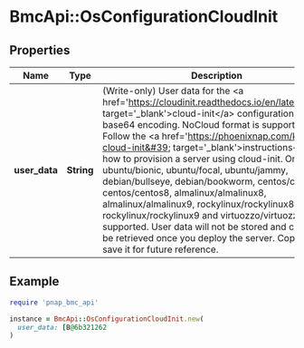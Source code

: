 # BmcApi::OsConfigurationCloudInit

## Properties

| Name | Type | Description | Notes |
| ---- | ---- | ----------- | ----- |
| **user_data** | **String** | (Write-only) User data for the &lt;a href&#x3D;&#39;https://cloudinit.readthedocs.io/en/latest/&#39; target&#x3D;&#39;_blank&#39;&gt;cloud-init&lt;/a&gt; configuration in base64 encoding. NoCloud format is supported. Follow the &lt;a href&#x3D;&#39;https://phoenixnap.com/kb/bmc-cloud-init&#39; target&#x3D;&#39;_blank&#39;&gt;instructions&lt;/a&gt; on how to provision a server using cloud-init. Only ubuntu/bionic, ubuntu/focal, ubuntu/jammy, debian/bullseye, debian/bookworm, centos/centos7, centos/centos8, almalinux/almalinux8, almalinux/almalinux9, rockylinux/rockylinux8, rockylinux/rockylinux9 and virtuozzo/virtuozzo7 are supported. User data will not be stored and cannot be retrieved once you deploy the server. Copy and save it for future reference. | [optional] |

## Example

```ruby
require 'pnap_bmc_api'

instance = BmcApi::OsConfigurationCloudInit.new(
  user_data: [B@6b321262
)
```

